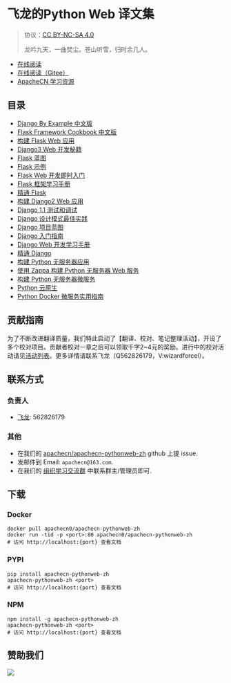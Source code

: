 # 飞龙的Python Web 译文集

> 协议：[CC BY-NC-SA 4.0](http://creativecommons.org/licenses/by-nc-sa/4.0/)
> 
> 龙吟九天，一曲焚尘。苍山听雪，归时余几人。

* [在线阅读](https://pyweb.apachecn.org)
* [在线阅读（Gitee）](https://apachecn.gitee.io/apachecn-pythonweb-zh/)
* [ApacheCN 学习资源](http://docs.apachecn.org/)

## 目录

+   [Django By Example 中文版](docs/dj-example/SUMMARY.md)
+   [Flask Framework Cookbook 中文版](docs/flask-framework-cb/SUMMARY.md)
+   [构建 Flask Web 应用](docs/build-web-app-flask/SUMMARY.md)
+   [Django3 Web 开发秘籍](docs/dj3-web-dev-cb/SUMMARY.md)
+   [Flask 蓝图](docs/flask-blueprint/SUMMARY.md)
+   [Flask 示例](docs/flask-exam/SUMMARY.md)
+   [Flask Web 开发即时入门](docs/ins-flask-web-dev/SUMMARY.md)
+   [Flask 框架学习手册](docs/learn-flask-frame/SUMMARY.md)
+   [精通 Flask](docs/master-flask/SUMMARY.md)
+   [构建 Django2 Web 应用](docs/build-dj2-web-app/SUMMARY.md)
+   [Django 1.1 测试和调试](docs/dj11-test-debug/SUMMARY.md)
+   [Django 设计模式最佳实践](docs/dj-design-ptn-best-prac/SUMMARY.md)
+   [Django 项目蓝图](docs/dj-proj-blueprint/SUMMARY.md)
+   [Django 入门指南](docs/get-start-dj/SUMMARY.md)
+   [Django Web 开发学习手册](docs/learn-dj-web-dev/SUMMARY.md)
+   [精通 Django](docs/master-dj/SUMMARY.md)
+   [构建 Python 无服务器应用](docs/build-svrless-py-websvc-zappa/docs/build-svrless-app-py/SUMMARY.md)
+   [使用 Zappa 构建 Python 无服务器 Web 服务](docs/build-svrless-py-websvc-zappa/SUMMARY.md)
+   [构建 Python 无服务器微服务](docs/build-svrless-microsvc-py/SUMMARY.md)
+   [Python 云原生](docs/cloud-native-py/SUMMARY.md)
+   [Python Docker 微服务实用指南](docs/handson-docker-microsvc/SUMMARY.md)

## 贡献指南

为了不断改进翻译质量，我们特此启动了【翻译、校对、笔记整理活动】，开设了多个校对项目。贡献者校对一章之后可以领取千字2\~4元的奖励。进行中的校对活动请见[活动列表](https://home.apachecn.org/#/docs/activity/docs-activity)。更多详情请联系飞龙（Q562826179，V:wizardforcel）。

## 联系方式

### 负责人

* [飞龙](https://github.com/wizardforcel): 562826179

### 其他

*   在我们的 [apachecn/apachecn-pythonweb-zh](https://github.com/apachecn/apachecn-pythonweb-zh) github 上提 issue.
*   发邮件到 Email: `apachecn@163.com`.
*   在我们的 [组织学习交流群](http://www.apachecn.org/organization/348.html) 中联系群主/管理员即可.

## 下载

### Docker

```
docker pull apachecn0/apachecn-pythonweb-zh
docker run -tid -p <port>:80 apachecn0/apachecn-pythonweb-zh
# 访问 http://localhost:{port} 查看文档
```

### PYPI

```
pip install apachecn-pythonweb-zh
apachecn-pythonweb-zh <port>
# 访问 http://localhost:{port} 查看文档
```

### NPM

```
npm install -g apachecn-pythonweb-zh
apachecn-pythonweb-zh <port>
# 访问 http://localhost:{port} 查看文档
```

## 赞助我们

![](http://data.apachecn.org/img/about/donate.jpg)
